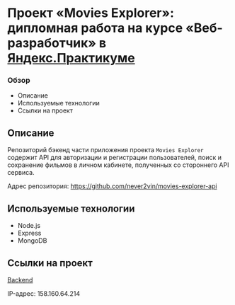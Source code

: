 # Проект «Movies Explorer»: дипломная работа на курсе «Веб-разработчик» в [Яндекс.Практикуме](https://practicum.yandex.ru/)

### Обзор

- Описание
- Используемые технологии
- Ссылки на проект

## Описание

Репозиторий бэкенд части приложения проекта `Movies Explorer` содержит API для авторизации и регистрации пользователей, поиск и сохранение фильмов в личном кабинете, полученных со стороннего API сервиса.

Адрес репозитория: https://github.com/never2vin/movies-explorer-api

## Используемые технологии

- Node.js
- Express
- MongoDB

## Ссылки на проект

[Backend](https://api.diploma.nomoredomainsrocks.ru)

IP-адрес: 158.160.64.214
